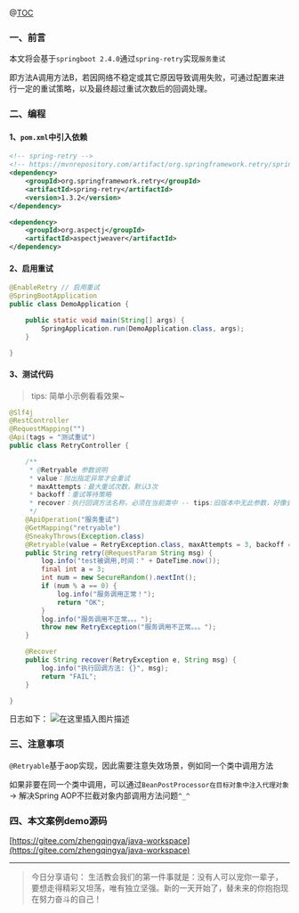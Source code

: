 ﻿@[TOC](文章目录)

### 一、前言

本文将会基于`springboot 2.4.0`通过`spring-retry`实现`服务重试`

即方法A调用方法B，若因网络不稳定或其它原因导致调用失败，可通过配置来进行一定的重试策略，以及最终超过重试次数后的回调处理。

### 二、编程

#### 1、`pom.xml`中引入依赖

```xml
<!-- spring-retry -->
<!-- https://mvnrepository.com/artifact/org.springframework.retry/spring-retry -->
<dependency>
    <groupId>org.springframework.retry</groupId>
    <artifactId>spring-retry</artifactId>
    <version>1.3.2</version>
</dependency>

<dependency>
    <groupId>org.aspectj</groupId>
    <artifactId>aspectjweaver</artifactId>
</dependency>
```

#### 2、启用重试

```java
@EnableRetry // 启用重试
@SpringBootApplication
public class DemoApplication {

    public static void main(String[] args) {
        SpringApplication.run(DemoApplication.class, args);
    }

}
```

#### 3、测试代码

> tips: 简单小示例看看效果~

```java
@Slf4j
@RestController
@RequestMapping("")
@Api(tags = "测试重试")
public class RetryController {

    /**
     * @Retryable 参数说明
     * value：抛出指定异常才会重试
     * maxAttempts：最大重试次数，默认3次
     * backoff：重试等待策略
     * recover：执行回调方法名称，必须在当前类中 -- tips:旧版本中无此参数，好像会自动对应失败回调方法
     */
    @ApiOperation("服务重试")
    @GetMapping("retryable")
    @SneakyThrows(Exception.class)
    @Retryable(value = RetryException.class, maxAttempts = 3, backoff = @Backoff(delay = 2000, multiplier = 1.5), recover = "recover")
    public String retry(@RequestParam String msg) {
        log.info("test被调用,时间：" + DateTime.now());
        final int a = 3;
        int num = new SecureRandom().nextInt();
        if (num % a == 0) {
            log.info("服务调用正常！");
            return "OK";
        }
        log.info("服务调用不正常。。。");
        throw new RetryException("服务调用不正常。。。");
    }

    @Recover
    public String recover(RetryException e, String msg) {
        log.info("执行回调方法: {}", msg);
        return "FAIL";
    }

}
```

日志如下：
![在这里插入图片描述](https://img-blog.csdnimg.cn/944f740f892d438faadee124a8e40caf.png?x-oss-process=image/watermark,type_d3F5LXplbmhlaQ,shadow_50,text_Q1NETiBA6YOR5riF,size_20,color_FFFFFF,t_70,g_se,x_16)

### 三、注意事项

`@Retryable`基于aop实现，因此需要注意失效场景，例如同一个类中调用方法

如果非要在同一个类中调用，可以通过`BeanPostProcessor在目标对象中注入代理对象` -> 解决Spring AOP不拦截对象内部调用方法问题`^_^`

### 四、本文案例demo源码

[https://gitee.com/zhengqingya/java-workspace](https://gitee.com/zhengqingya/java-workspace)


--- 

> 今日分享语句：
> 生活教会我们的第一件事就是：没有人可以宠你一辈子，要想走得精彩又坦荡，唯有独立坚强。新的一天开始了，替未来的你抱抱现在努力奋斗的自己！

